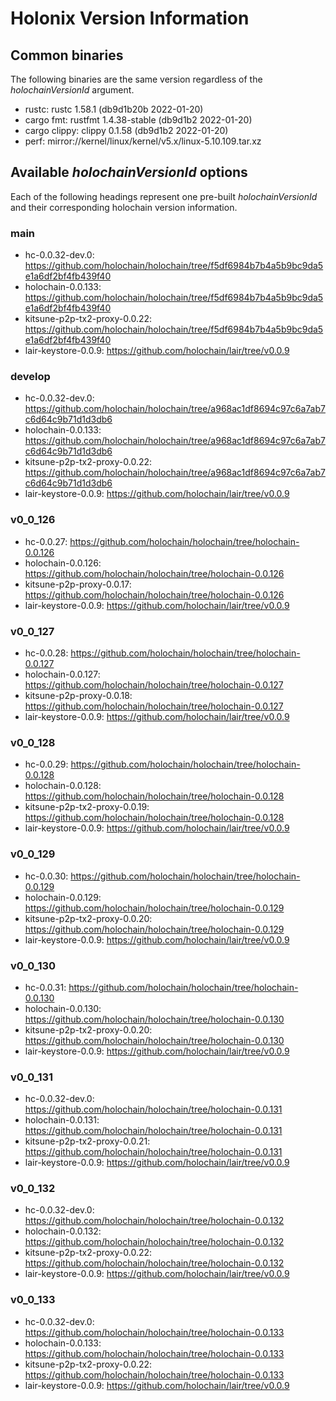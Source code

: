 # Holonix Version Information

## Common binaries
The following binaries are the same version regardless of the _holochainVersionId_ argument.

- rustc: rustc 1.58.1 (db9d1b20b 2022-01-20)
- cargo fmt: rustfmt 1.4.38-stable (db9d1b2 2022-01-20)
- cargo clippy: clippy 0.1.58 (db9d1b2 2022-01-20)
- perf: mirror://kernel/linux/kernel/v5.x/linux-5.10.109.tar.xz

## Available _holochainVersionId_ options
Each of the following headings represent one pre-built _holochainVersionId_ and their corresponding holochain version information.

### main
- hc-0.0.32-dev.0: https://github.com/holochain/holochain/tree/f5df6984b7b4a5b9bc9da5e1a6df2bf4fb439f40
- holochain-0.0.133: https://github.com/holochain/holochain/tree/f5df6984b7b4a5b9bc9da5e1a6df2bf4fb439f40
- kitsune-p2p-tx2-proxy-0.0.22: https://github.com/holochain/holochain/tree/f5df6984b7b4a5b9bc9da5e1a6df2bf4fb439f40
- lair-keystore-0.0.9: https://github.com/holochain/lair/tree/v0.0.9

### develop
- hc-0.0.32-dev.0: https://github.com/holochain/holochain/tree/a968ac1df8694c97c6a7ab7c6d64c9b71d1d3db6
- holochain-0.0.133: https://github.com/holochain/holochain/tree/a968ac1df8694c97c6a7ab7c6d64c9b71d1d3db6
- kitsune-p2p-tx2-proxy-0.0.22: https://github.com/holochain/holochain/tree/a968ac1df8694c97c6a7ab7c6d64c9b71d1d3db6
- lair-keystore-0.0.9: https://github.com/holochain/lair/tree/v0.0.9

### v0_0_126
- hc-0.0.27: https://github.com/holochain/holochain/tree/holochain-0.0.126
- holochain-0.0.126: https://github.com/holochain/holochain/tree/holochain-0.0.126
- kitsune-p2p-proxy-0.0.17: https://github.com/holochain/holochain/tree/holochain-0.0.126
- lair-keystore-0.0.9: https://github.com/holochain/lair/tree/v0.0.9

### v0_0_127
- hc-0.0.28: https://github.com/holochain/holochain/tree/holochain-0.0.127
- holochain-0.0.127: https://github.com/holochain/holochain/tree/holochain-0.0.127
- kitsune-p2p-proxy-0.0.18: https://github.com/holochain/holochain/tree/holochain-0.0.127
- lair-keystore-0.0.9: https://github.com/holochain/lair/tree/v0.0.9

### v0_0_128
- hc-0.0.29: https://github.com/holochain/holochain/tree/holochain-0.0.128
- holochain-0.0.128: https://github.com/holochain/holochain/tree/holochain-0.0.128
- kitsune-p2p-tx2-proxy-0.0.19: https://github.com/holochain/holochain/tree/holochain-0.0.128
- lair-keystore-0.0.9: https://github.com/holochain/lair/tree/v0.0.9

### v0_0_129
- hc-0.0.30: https://github.com/holochain/holochain/tree/holochain-0.0.129
- holochain-0.0.129: https://github.com/holochain/holochain/tree/holochain-0.0.129
- kitsune-p2p-tx2-proxy-0.0.20: https://github.com/holochain/holochain/tree/holochain-0.0.129
- lair-keystore-0.0.9: https://github.com/holochain/lair/tree/v0.0.9

### v0_0_130
- hc-0.0.31: https://github.com/holochain/holochain/tree/holochain-0.0.130
- holochain-0.0.130: https://github.com/holochain/holochain/tree/holochain-0.0.130
- kitsune-p2p-tx2-proxy-0.0.20: https://github.com/holochain/holochain/tree/holochain-0.0.130
- lair-keystore-0.0.9: https://github.com/holochain/lair/tree/v0.0.9

### v0_0_131
- hc-0.0.32-dev.0: https://github.com/holochain/holochain/tree/holochain-0.0.131
- holochain-0.0.131: https://github.com/holochain/holochain/tree/holochain-0.0.131
- kitsune-p2p-tx2-proxy-0.0.21: https://github.com/holochain/holochain/tree/holochain-0.0.131
- lair-keystore-0.0.9: https://github.com/holochain/lair/tree/v0.0.9

### v0_0_132
- hc-0.0.32-dev.0: https://github.com/holochain/holochain/tree/holochain-0.0.132
- holochain-0.0.132: https://github.com/holochain/holochain/tree/holochain-0.0.132
- kitsune-p2p-tx2-proxy-0.0.22: https://github.com/holochain/holochain/tree/holochain-0.0.132
- lair-keystore-0.0.9: https://github.com/holochain/lair/tree/v0.0.9

### v0_0_133
- hc-0.0.32-dev.0: https://github.com/holochain/holochain/tree/holochain-0.0.133
- holochain-0.0.133: https://github.com/holochain/holochain/tree/holochain-0.0.133
- kitsune-p2p-tx2-proxy-0.0.22: https://github.com/holochain/holochain/tree/holochain-0.0.133
- lair-keystore-0.0.9: https://github.com/holochain/lair/tree/v0.0.9
